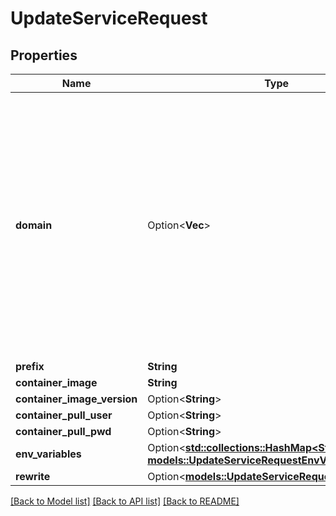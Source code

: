 # UpdateServiceRequest

## Properties

Name | Type | Description | Notes
------------ | ------------- | ------------- | -------------
**domain** | Option<**Vec<String>**> | by default this property is empty and represents that all verified domains will be added. I a domain is added through a service, this service will only be served through that domain, und new domain als also no longer added automatically. | [optional]
**prefix** | **String** |  | 
**container_image** | **String** |  | 
**container_image_version** | Option<**String**> |  | [optional]
**container_pull_user** | Option<**String**> |  | [optional]
**container_pull_pwd** | Option<**String**> |  | [optional]
**env_variables** | Option<[**std::collections::HashMap<String, models::UpdateServiceRequestEnvVariablesValue>**](updateService_request_envVariables_value.md)> |  | [optional]
**rewrite** | Option<[**models::UpdateServiceRequestRewrite**](updateService_request_rewrite.md)> |  | [optional]

[[Back to Model list]](../README.md#documentation-for-models) [[Back to API list]](../README.md#documentation-for-api-endpoints) [[Back to README]](../README.md)


